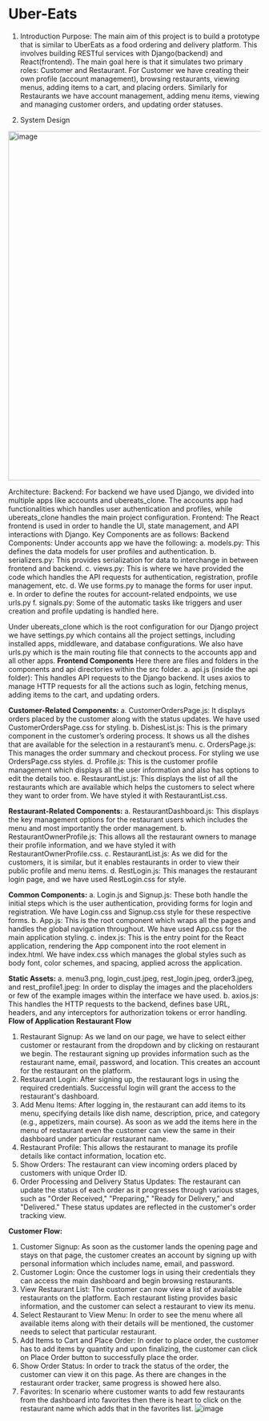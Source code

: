 # Uber-Eats
1.	Introduction
	Purpose: The main aim of this project is to build a prototype that is similar to UberEats as a food ordering and delivery platform. This involves building RESTful services with Django(backend) and React(frontend).
	The main goal here is that it simulates two primary roles: Customer and Restaurant. 
	For Customer we have creating their own profile (account management), browsing restaurants, viewing menus, adding items to a cart, and placing orders.
	Similarly for Restaurants we have account management, adding menu items, viewing and managing customer orders, and updating order statuses.

2.	System Design

   <img width="697" alt="image" src="https://github.com/user-attachments/assets/77b3f8f6-1ab8-44a3-ba8f-c204744f6a0e">
   
Architecture:
	Backend: For backend we have used Django, we divided into multiple apps like accounts and ubereats_clone. The accounts app had functionalities which handles user authentication and profiles, while ubereats_clone handles the main project configuration.
	Frontend: The React frontend is used in order to handle the UI, state management, and API interactions with Django.
Key Components are as follows:
Backend Components:
Under accounts app we have the following: 
a.	models.py: This defines the data models for user profiles and authentication.
b.	serializers.py: This provides serialization for data to interchange in between frontend and backend.
c.	views.py: This is where we have provided the code which handles the API requests for authentication, registration, profile management, etc. 
d.	We use forms.py to manage the forms for user input.
e.	In order to define the routes for account-related endpoints, we use urls.py
f.	signals.py: Some of the automatic tasks like triggers and user creation and profile updating is handled here.

Under ubereats_clone which is the root configuration for our Django project we have settings.py which contains all the project settings, including installed apps, middleware, and database configurations. We also have urls.py which is the main routing file that connects to the accounts app and all other apps.
	**Frontend Components**
		Here there are files and folders in the components and api directories within the src folder.
a.	api.js (inside the api folder):
This handles API requests to the Django backend. It uses axios to manage HTTP requests for all the actions such as login, fetching menus, adding items to the cart, and updating orders.
	
**Customer-Related Components:**
a.	CustomerOrdersPage.js:  It displays orders placed by the customer along with the status updates. We have used CustomerOrdersPage.css for styling.
b.	DishesList.js: This is the primary component in the customer’s ordering process. It shows us all the dishes that are available for the selection in a restaurant’s menu.
c.	OrdersPage.js: This manages the order summary and checkout process. For styling we use OrdersPage.css styles.
d.	Profile.js: This is the customer profile management which displays all the user information and also has options to edit the details too.
e.	RestaurantList.js: This displays the list of all the restaurants which are available which helps the customers to select where they want to order from. We have styled it with RestaurantList.css.

**Restaurant-Related Components:**
a.	RestaurantDashboard.js: This displays the key management options for the restaurant users which includes the menu and most importantly the order management.
b.	RestaurantOwnerProfile.js: This allows all the restaurant owners to manage their profile information, and we have styled it with RestaurantOwnerProfile.css.
c.	RestaurantList.js: As we did for the customers, it is similar, but it enables restaurants in order to view their public profile and menu items.
d.	RestLogin.js: This manages the restaurant login page, and we have used RestLogin.css for style.

**Common Components:**
a.	Login.js and Signup.js: These both handle the initial steps which is the user authentication, providing forms for login and registration. We have Login.css and Signup.css style for these respective forms.
b.	App.js: This is the root component which wraps all the pages and handles the global navigation throughout. We have used App.css for the main application styling.
c.	index.js: This is the entry point for the React application, rendering the App component into the root element in index.html. We have index.css which manages the global styles such as body font, color schemes, and spacing, applied across the application.

**Static Assets:**
a.	menu3.png, login_cust.jpeg, rest_login.jpeg, order3.jpeg, and rest_profile1.jpeg: In order to display the images and the placeholders or few of the example images within the interface we have used.
b.	axios.js: This handles the HTTP requests to the backend, defines base URL, headers, and any interceptors for authorization tokens or error handling.
**Flow of Application**
**Restaurant Flow**
1.	Restaurant Signup: As we land on our page, we have to select either customer or restaurant from the dropdown and by clicking on restaurant we begin. The restaurant signing up provides information such as the restaurant name, email, password, and location. This creates an account for the restaurant on the platform.
2.	Restaurant Login: After signing up, the restaurant logs in using the required credentials. Successful login will grant the  access to the restaurant's dashboard.
3.	Add Menu Items: After logging in, the restaurant can add items to its menu, specifying details like dish name, description, price, and category (e.g., appetizers, main course). As soon as we add the items here in the menu of restaurant even the customer can view the same in their dashboard under particular restaurant name.
4.	Restaurant Profile: This allows the restaurant to manage its profile details like contact information, location etc.
5.	Show Orders: The restaurant can view incoming orders placed by customers with unique Order ID.
6.	Order Processing and Delivery Status Updates: The restaurant can update the status of each order as it progresses through various stages, such as "Order Received," "Preparing," "Ready for Delivery," and "Delivered." These status updates are reflected in the customer's order tracking view.

**Customer Flow:**
1.	Customer Signup: As soon as the customer lands the opening page and stays on that page, the customer creates an account by signing up with personal information which includes name, email, and password.
2.	Customer Login: Once the customer logs in using their credentials they can access the main dashboard and begin browsing restaurants.
3.	View Restaurant List: The customer can now view a list of available restaurants on the platform. Each restaurant listing provides basic information, and the customer can select a restaurant to view its menu.
4.	Select Restaurant to View Menu: In order to see the menu where all available items along with their details will be mentioned, the customer needs to select that particular restaurant.
5.	Add Items to Cart and Place Order: In order to place order, the customer has to add items by quantity and upon finalizing, the customer can click on Place Order button to successfully place the order.
6.	Show Order Status: In order to track the status of the order, the customer can view it on this page. As there are changes in the restaurant order tracker, same progress is showed here also. 
7.	Favorites: In scenario where customer wants to add few restaurants from the dashboard into favorites then there is heart to click on the restaurant name which adds that in the favorites list.
![image](https://github.com/user-attachments/assets/4ead9eda-7937-4c85-927e-a7015f079801)
